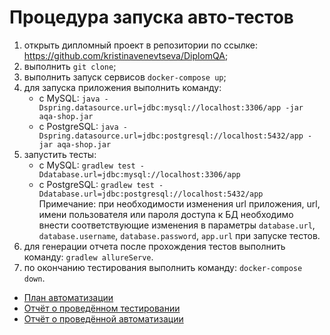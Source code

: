# Процедура запуска авто-тестов
1. открыть дипломный проект в репозитории по ссылке: https://github.com/kristinavenevtseva/DiplomQA;
2. выполнить `git clone`;
3. выполнить запуск сервисов `docker-compose up`;
4. для запуска приложения выполнить команду:
    * с MySQL: `java -Dspring.datasource.url=jdbc:mysql://localhost:3306/app -jar aqa-shop.jar`
    * с PostgreSQL: `java -Dspring.datasource.url=jdbc:postgresql://localhost:5432/app -jar aqa-shop.jar`
5. запустить тесты:
    * с MySQL: `gradlew test -Ddatabase.url=jdbc:mysql://localhost:3306/app`
    * с PostgreSQL: `gradlew test -Ddatabase.url=jdbc:postgresql://localhost:5432/app`  
Примечание: при необходимости изменения url приложения, url, имени пользователя или пароля доступа к БД необходимо внести соответствующие изменения в параметры `database.url`, `database.username`, `database.password`, `app.url` при запуске тестов.   
6. для генерации отчета после прохождения тестов выполнить команду: `gradlew allureServe`.
7. по окончанию тестирования выполнить команду: `docker-compose down`.
* [План автоматизации](https://github.com/kristinavenevtseva/DiplomQA/blob/master/docs/Plan.md)
* [Отчёт о проведённом тестировании](https://github.com/kristinavenevtseva/DiplomQA/blob/master/docs/Report.md)
* [Отчёт о проведённой автоматизации](https://github.com/kristinavenevtseva/DiplomQA/blob/master/docs/Summary.md)
